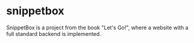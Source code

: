 # snippetbox
SnippetBox is a project from the book "Let's Go!", where a website with a full standard backend is implemented.

